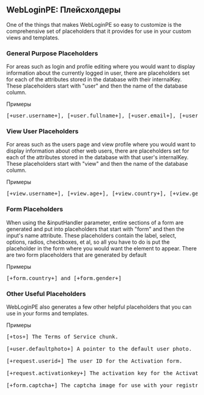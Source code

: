 
<meta http-equiv="Content-Type" content="text/html; charset=utf-8">
<h2>WebLoginPE: Плейсхолдеры</h2>

<p>One of the things that makes WebLoginPE so easy to customize is the comprehensive set of placeholders that it provides for use in your custom views and templates.</p>
<h3 class="sub-header text-bold">General Purpose Placeholders</h3>
<p>For areas such as login and profile editing where you would want to display information about the currently logged in user, there are placeholders set for each of the attributes stored in the database with their <span class="text-bold">internalKey</span>. These placeholders start with "<span class="text-bold">user</span>" and then the name of the database column.</p>
<p><span class="text-bold">Примеры</span></p>
<pre class="brush: html;">
[+user.username+], [+user.fullname+], [+user.email+], [+user.aim+], [+user.website+], etc...
</pre>

<h3 class="sub-header text-bold">View User Placeholders</h3>
<p>For areas such as the users page and view profile where you would want to display information about other web users, there are placeholders set for each of the attributes stored in the database with that user's <span class="text-bold">internalKey</span>. These placeholders start with "<span class="text-bold">view</span>" and then the name of the database column.</p>
<p><span class="text-bold">Примеры</span></p>
<pre class="brush: html;">
[+view.username+], [+view.age+], [+view.country+], [+view.gender+], [+view.website+], etc...
</pre>


<h3 class="sub-header text-bold">Form Placeholders</h3>
<p>When using the <span class="text-bold">&amp;inputHandler</span> parameter, entire sections of a form are generated and put into placeholders that start with "<span class="text-bold">form</span>" and then the input's name attribute. These placeholders contain the label, select, options, radios, checkboxes, et al, so all you have to do is put the placeholder in the form where you would want the element to appear. There are two form placeholders that are generated by default</p>
<p><span class="text-bold">Примеры</span></p>
<pre class="brush: html;">
[+form.country+] and [+form.gender+]
</pre>

<h3 class="sub-header text-bold">Other Useful Placeholders</h3>
<p>WebLoginPE also generates a few other helpful placeholders that you can use in your forms and templates.</p>
<p><span class="text-bold">Примеры</span></p>
<pre class="brush: html;">
[+tos+] <span>The Terms of Service chunk.</span><br>
[+user.defaultphoto+] <span>A pointer to the default user photo.</span><br>
[+request.userid+] <span>The user ID for the Activation form.</span><br>
[+request.activationkey+] <span>The activation key for the Activation form.</span><br>
[+form.captcha+] <span>The captcha image for use with your registration form.</span>
</pre>